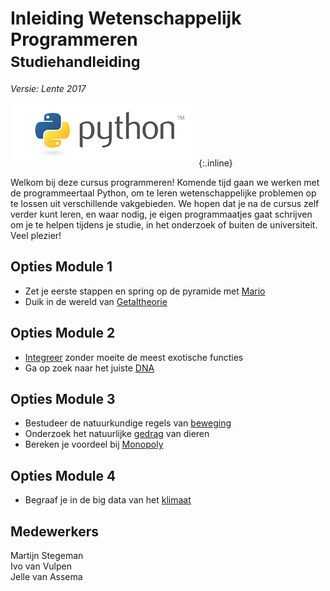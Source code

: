 # Inleiding Wetenschappelijk Programmeren<br><small>Studiehandleiding</small>

*Versie: Lente 2017*

![Python](python-logo.png){:.inline}  

Welkom bij deze cursus programmeren! Komende tijd gaan we werken met de programmeertaal Python, om te leren wetenschappelijke problemen op te lossen uit verschillende vakgebieden. We hopen dat je na de cursus zelf verder kunt leren, en waar nodig, je eigen programmaatjes gaat schrijven om je te helpen tijdens je studie, in het onderzoek of buiten de universiteit. Veel plezier!

## Opties Module 1 ##

- Zet je eerste stappen en spring op de pyramide met [Mario](/mario/inhoud)
- Duik in de wereld van [Getaltheorie](/getaltheorie/inhoud)

## Opties Module 2 ##

- [Integreer](/integreren/inhoud) zonder moeite de meest exotische functies
- Ga op zoek naar het juiste [DNA](/dna/inhoud)

## Opties Module 3 ##

- Bestudeer de natuurkundige regels van [beweging](/beweging/inhoud)
- Onderzoek het natuurlijke [gedrag](/gedragd/inhoud) van dieren
- Bereken je voordeel bij [Monopoly](/monopoly/inhoud)

## Opties Module 4 ##

- Begraaf je in de big data van het [klimaat](/klimaat/inhoud)

## Medewerkers

Martijn Stegeman  
Ivo van Vulpen  
Jelle van Assema
